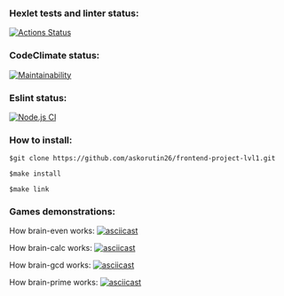 
### Hexlet tests and linter status:
[![Actions Status](https://github.com/askorutin26/frontend-project-lvl1/workflows/hexlet-check/badge.svg)](https://github.com/askorutin26/frontend-project-lvl1/actions)
### CodeClimate status:
[![Maintainability](https://api.codeclimate.com/v1/badges/341dd28fb6f5ec5ad776/maintainability)](https://codeclimate.com/github/askorutin26/frontend-project-lvl1/maintainability)
### Eslint status:
[![Node.js CI](https://github.com/askorutin26/frontend-project-lvl1/actions/workflows/node.js.yml/badge.svg?branch=main)](https://github.com/askorutin26/frontend-project-lvl1/actions/workflows/node.js.yml)


### How to install:
```
$git clone https://github.com/askorutin26/frontend-project-lvl1.git

$make install

$make link 
```

### Games demonstrations:

How brain-even works:
[![asciicast](https://asciinema.org/a/412987.svg)](https://asciinema.org/a/412987)

How brain-calc works:
[![asciicast](https://asciinema.org/a/414233.svg)](https://asciinema.org/a/414233)

How brain-gcd works:
[![asciicast](https://asciinema.org/a/414543.svg)](https://asciinema.org/a/414543)

How brain-prime works:
[![asciicast](https://asciinema.org/a/415006.svg)](https://asciinema.org/a/415006)